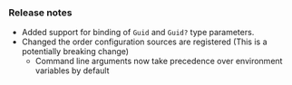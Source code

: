 ### Release notes
<!-- Please add your release notes in the following format:
- My change description (#PR/#issue)
-->
- Added support for binding of `Guid` and `Guid?` type parameters.
- Changed the order configuration sources are registered (This is a potentially breaking change)
  - Command line arguments now take precedence over environment variables by default